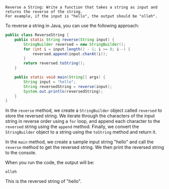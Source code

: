 ```
Reverse a String: Write a function that takes a string as input and returns the reverse of the string.
For example, if the input is "hello", the output should be "olleh".
```


To reverse a string in Java, you can use the following approach:

```java
public class ReverseString {
    public static String reverse(String input) {
        StringBuilder reversed = new StringBuilder();
        for (int i = input.length() - 1; i >= 0; i--) {
            reversed.append(input.charAt(i));
        }
        return reversed.toString();
    }

    public static void main(String[] args) {
        String input = "hello";
        String reversedString = reverse(input);
        System.out.println(reversedString);
    }
}
```

In the `reverse` method, we create a `StringBuilder` object called `reversed` to store the reversed string. We iterate through the characters of the input string in reverse order using a `for` loop, and append each character to the `reversed` string using the `append` method. Finally, we convert the `StringBuilder` object to a string using the `toString` method and return it.

In the `main` method, we create a sample input string "hello" and call the `reverse` method to get the reversed string. We then print the reversed string to the console.

When you run the code, the output will be:

```
olleh
```

This is the reversed string of "hello".

